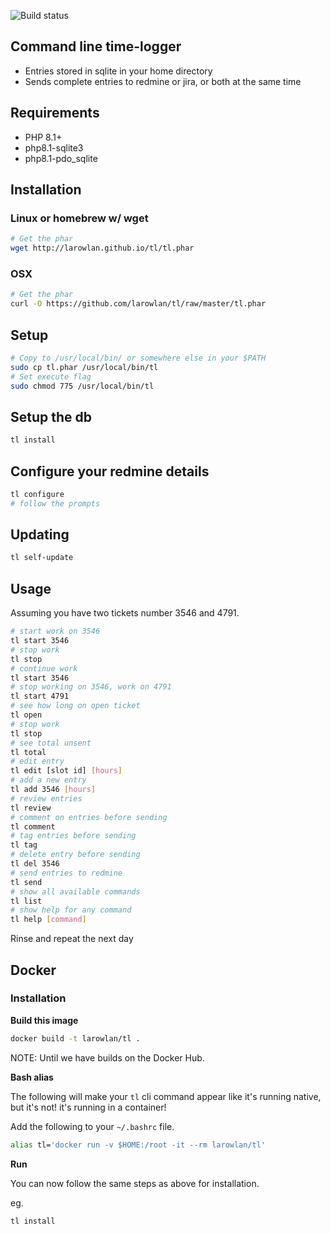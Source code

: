 ![Build status](https://travis-ci.org/larowlan/tl.svg?branch=master)
## Command line time-logger

* Entries stored in sqlite in your home directory
* Sends complete entries to redmine or jira, or both at the same time

## Requirements

* PHP 8.1+
* php8.1-sqlite3
* php8.1-pdo_sqlite


## Installation

### Linux or homebrew w/ wget

```bash
# Get the phar
wget http://larowlan.github.io/tl/tl.phar
```

### OSX

```bash
# Get the phar
curl -O https://github.com/larowlan/tl/raw/master/tl.phar
```

## Setup

```bash
# Copy to /usr/local/bin/ or somewhere else in your $PATH
sudo cp tl.phar /usr/local/bin/tl
# Set execute flag
sudo chmod 775 /usr/local/bin/tl
```

## Setup the db

```bash
tl install
```

## Configure your redmine details

```bash
tl configure
# follow the prompts
```

## Updating

```bash
tl self-update
```

## Usage

Assuming you have two tickets number 3546 and 4791.
```bash
# start work on 3546
tl start 3546
# stop work
tl stop
# continue work
tl start 3546
# stop working on 3546, work on 4791
tl start 4791
# see how long on open ticket
tl open
# stop work
tl stop
# see total unsent
tl total
# edit entry
tl edit [slot id] [hours]
# add a new entry
tl add 3546 [hours]
# review entries
tl review
# comment on entries before sending
tl comment
# tag entries before sending
tl tag
# delete entry before sending
tl del 3546
# send entries to redmine
tl send
# show all available commands
tl list
# show help for any command
tl help [command]
```
Rinse and repeat the next day

## Docker

### Installation

**Build this image**

```bash
docker build -t larowlan/tl .
```

NOTE: Until we have builds on the Docker Hub.

**Bash alias**

The following will make your `tl` cli command appear like it's running native, but it's not! it's running in
a container!

Add the following to your `~/.bashrc` file.

```bash
alias tl='docker run -v $HOME:/root -it --rm larowlan/tl'
```

**Run**

You can now follow the same steps as above for installation.

eg.

```bash
tl install
```
